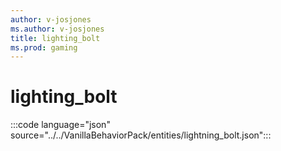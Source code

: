 ```yaml
---
author: v-josjones
ms.author: v-josjones
title: lighting_bolt
ms.prod: gaming
---
```


# lighting_bolt

:::code language="json" source="../../VanillaBehaviorPack/entities/lightning_bolt.json":::
